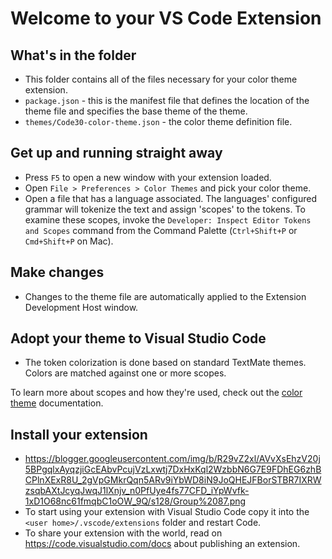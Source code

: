 # Welcome to your VS Code Extension

## What's in the folder

* This folder contains all of the files necessary for your color theme extension.
* `package.json` - this is the manifest file that defines the location of the theme file and specifies the base theme of the theme.
* `themes/Code30-color-theme.json` - the color theme definition file.

## Get up and running straight away

* Press `F5` to open a new window with your extension loaded.
* Open `File > Preferences > Color Themes` and pick your color theme.
* Open a file that has a language associated. The languages' configured grammar will tokenize the text and assign 'scopes' to the tokens. To examine these scopes, invoke the `Developer: Inspect Editor Tokens and Scopes` command from the Command Palette (`Ctrl+Shift+P` or `Cmd+Shift+P` on Mac).

## Make changes

* Changes to the theme file are automatically applied to the Extension Development Host window.

## Adopt your theme to Visual Studio Code

* The token colorization is done based on standard TextMate themes. Colors are matched against one or more scopes.

To learn more about scopes and how they're used, check out the [color theme](https://code.visualstudio.com/api/extension-guides/color-theme) documentation.

## Install your extension
* https://blogger.googleusercontent.com/img/b/R29vZ2xl/AVvXsEhzV20j5BPgqlxAyqzjiGcEAbvPcujVzLxwtj7DxHxKql2WzbbN6G7E9FDhEG6zhBCPlnXExR8U_2gVpGMkrQqn5ARv9iYbWD8iN9JoQHEJFBorSTBR7IXRWzsqbAXtJcyqJwqJ1lXnjv_n0PfUye4fs77CFD_iYpWvfk-1xD1O68nc61fmqbC1oOW_9Q/s128/Group%2087.png
* To start using your extension with Visual Studio Code copy it into the `<user home>/.vscode/extensions` folder and restart Code.
* To share your extension with the world, read on https://code.visualstudio.com/docs about publishing an extension.
